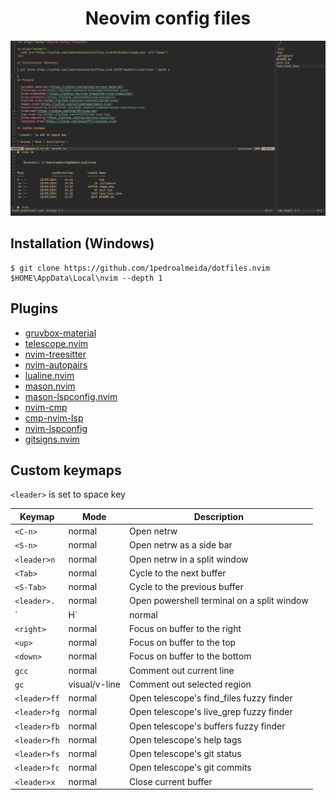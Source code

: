 <h1 align="center">Neovim config files</h1>

<p align="center">
  <img src="https://github.com/1pedroalmeida/dotfiles.nvim/blob/main/image.png" alt="image">
</p>

## Installation (Windows)
```
$ git clone https://github.com/1pedroalmeida/dotfiles.nvim $HOME\AppData\Local\nvim --depth 1
```

## Plugins

- [gruvbox-material](https://github.com/sainnhe/gruvbox-material)
- [telescope.nvim](https://github.com/nvim-telescope/telescope.nvim)
- [nvim-treesitter](https://github.com/nvim-treesitter/nvim-treesitter)
- [nvim-autopairs](https://github.com/windwp/nvim-autopairs)
- [lualine.nvim](https://github.com/nvim-lualine/lualine.nvim)
- [mason.nvim](https://github.com/williamboman/mason.nvim)
- [mason-lspconfig.nvim](https://github.com/williamboman/mason-lspconfig.nvim)
- [nvim-cmp](https://github.com/hrsh7th/nvim-cmp)
- [cmp-nvim-lsp](https://github.com/hrsh7th/cmp-nvim-lsp)
- [nvim-lspconfig](https://github.com/neovim/nvim-lspconfig)
- [gitsigns.nvim](https://github.com/lewis6991/gitsigns.nvim)

## Custom keymaps

`<leader>` is set to space key

| Keymap | Mode | Description |
| ------ | ------ | ------ |
| `<C-n>` | normal | Open netrw |
| `<S-n>` | normal | Open netrw as a side bar |
| `<leader>n` | normal | Open netrw in a split window |
| `<Tab>` | normal | Cycle to the next buffer |
| `<S-Tab>` | normal | Cycle to the previous buffer |
| `<leader>.` | normal | Open powershell terminal on a split window |
| `<left> | H` | normal | Focus on buffer to the left |
| `<right>` | normal | Focus on buffer to the right |
| `<up>` | normal | Focus on buffer to the top |
| `<down>` | normal | Focus on buffer to the bottom |
| `gcc` | normal | Comment out current line |
| `gc` | visual/v-line | Comment out selected region |
| `<leader>ff` | normal | Open telescope's find_files fuzzy finder |
| `<leader>fg` | normal | Open telescope's live_grep fuzzy finder |
| `<leader>fb` | normal | Open telescope's buffers fuzzy finder |
| `<leader>fh` | normal | Open telescope's help tags |
| `<leader>fs` | normal | Open telescope's git status |
| `<leader>fc` | normal | Open telescope's git commits |
| `<leader>x` | normal | Close current buffer |
